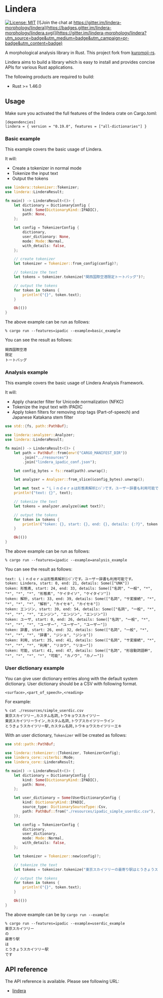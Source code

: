 # Lindera

[![License: MIT](https://img.shields.io/badge/License-MIT-yellow.svg)](https://opensource.org/licenses/MIT) [![Join the chat at https://gitter.im/lindera-morphology/lindera](https://badges.gitter.im/lindera-morphology/lindera.svg)](https://gitter.im/lindera-morphology/lindera?utm_source=badge&utm_medium=badge&utm_campaign=pr-badge&utm_content=badge)

A morphological analysis library in Rust. This project fork from [kuromoji-rs](https://github.com/fulmicoton/kuromoji-rs).

Lindera aims to build a library which is easy to install and provides concise APIs for various Rust applications.

The following products are required to build:

- Rust >= 1.46.0


## Usage

Make sure you activated the full features of the lindera crate on Cargo.toml:

```
[dependencies]
lindera = { version = "0.19.0", features = ["all-dictionaries"] }
```

### Basic example

This example covers the basic usage of Lindera.

It will:
- Create a tokenizer in normal mode
- Tokenize the input text
- Output the tokens

```rust
use lindera::tokenizer::Tokenizer;
use lindera::LinderaResult;

fn main() -> LinderaResult<()> {
    let dictionary = DictionaryConfig {
        kind: Some(DictionaryKind::IPADIC),
        path: None,
    };

    let config = TokenizerConfig {
        dictionary,
        user_dictionary: None,
        mode: Mode::Normal,
        with_details: false,
    };

    // create tokenizer
    let tokenizer = Tokenizer::from_config(config)?;

    // tokenize the text
    let tokens = tokenizer.tokenize("関西国際空港限定トートバッグ")?;

    // output the tokens
    for token in tokens {
        println!("{}", token.text);
    }

    Ok(())
}
```

The above example can be run as follows:

```shell script
% cargo run --features=ipadic --example=basic_example
```

You can see the result as follows:
```text
関西国際空港
限定
トートバッグ
```


### Analysis example

This example covers the basic usage of Lindera Analysis Framework.

It will:
- Apply character filter for Unicode normalization (NFKC)
- Tokenize the input text with IPADIC
- Apply token filters for removing stop tags (Part-of-speech) and Japanese Katakana stem filter

```rust
use std::{fs, path::PathBuf};

use lindera::analyzer::Analyzer;
use lindera::LinderaResult;

fn main() -> LinderaResult<()> {
    let path = PathBuf::from(env!("CARGO_MANIFEST_DIR"))
        .join("../resources")
        .join("lindera_ipadic_conf.json");

    let config_bytes = fs::read(path).unwrap();

    let analyzer = Analyzer::from_slice(&config_bytes).unwrap();

    let mut text = "Ｌｉｎｄｅｒａは形態素解析ｴﾝｼﾞﾝです。ユーザー辞書も利用可能です。".to_string();
    println!("text: {}", text);

    // tokenize the text
    let tokens = analyzer.analyze(&mut text)?;

    // output the tokens
    for token in tokens {
        println!("token: {}, start: {}, end: {}, details: {:?}", token.text, token.byte_start, token.byte_end, token.details);
    }

    Ok(())
}
```

The above example can be run as follows:

```shell script
% cargo run --features=ipadic --example=analysis_example
```

You can see the result as follows:
```text
text: Ｌｉｎｄｅｒａは形態素解析ｴﾝｼﾞﾝです。ユーザー辞書も利用可能です。
token: Lindera, start: 0, end: 21, details: Some(["UNK"])
token: 形態素, start: 24, end: 33, details: Some(["名詞", "一般", "*", "*", "*", "*", "形態素", "ケイタイソ", "ケイタイソ"])
token: 解析, start: 33, end: 39, details: Some(["名詞", "サ変接続", "*", "*", "*", "*", "解析", "カイセキ", "カイセキ"])
token: エンジン, start: 39, end: 54, details: Some(["名詞", "一般", "*", "*", "*", "*", "エンジン", "エンジン", "エンジン"])
token: ユーザ, start: 0, end: 26, details: Some(["名詞", "一般", "*", "*", "*", "*", "ユーザー", "ユーザー", "ユーザー"])
token: 辞書, start: 26, end: 32, details: Some(["名詞", "一般", "*", "*", "*", "*", "辞書", "ジショ", "ジショ"])
token: 利用, start: 35, end: 41, details: Some(["名詞", "サ変接続", "*", "*", "*", "*", "利用", "リヨウ", "リヨー"])
token: 可能, start: 41, end: 47, details: Some(["名詞", "形容動詞語幹", "*", "*", "*", "*", "可能", "カノウ", "カノー"])
```



### User dictionary example

You can give user dictionary entries along with the default system dictionary. User dictionary should be a CSV with following format.

```
<surface>,<part_of_speech>,<reading>
```

For example:
```shell
% cat ./resources/simple_userdic.csv
東京スカイツリー,カスタム名詞,トウキョウスカイツリー
東武スカイツリーライン,カスタム名詞,トウブスカイツリーライン
とうきょうスカイツリー駅,カスタム名詞,トウキョウスカイツリーエキ
```

With an user dictionary, `Tokenizer` will be created as follows:
```rust
use std::path::PathBuf;

use lindera::tokenizer::{Tokenizer, TokenizerConfig};
use lindera_core::viterbi::Mode;
use lindera_core::LinderaResult;

fn main() -> LinderaResult<()> {
    let dictionary = DictionaryConfig {
        kind: Some(DictionaryKind::IPADIC),
        path: None,
    };

    let user_dictionary = Some(UserDictionaryConfig {
        kind: DictionaryKind::IPADIC,
        source_type: DictionarySourceType::Csv,
        path: PathBuf::from("./resources/ipadic_simple_userdic.csv"),
    });

    let config = TokenizerConfig {
        dictionary,
        user_dictionary,
        mode: Mode::Normal,
        with_details: false,
    };

    let tokenizer = Tokenizer::new(config)?;

    // tokenize the text
    let tokens = tokenizer.tokenize("東京スカイツリーの最寄り駅はとうきょうスカイツリー駅です")?;

    // output the tokens
    for token in tokens {
        println!("{}", token.text);
    }

    Ok(())
}
```

The above example can be by `cargo run --example`:
```shell
% cargo run --features=ipadic --example=userdic_example
東京スカイツリー
の
最寄り駅
は
とうきょうスカイツリー駅
です
```

## API reference

The API reference is available. Please see following URL:
- <a href="https://docs.rs/lindera" target="_blank">lindera</a>
